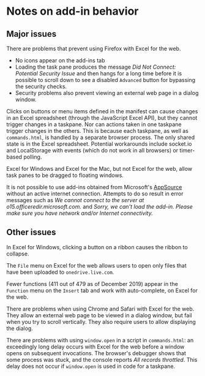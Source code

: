 # Notes on add-in behavior

## Major issues

There are problems that prevent using Firefox with Excel for the web.

- No icons appear on the add-ins tab
- Loading the task pane produces the message _Did Not Connect: Potential Security Issue_ and then hangs for a long time before it is possible to scroll down to see a disabled `Advanced` button for bypassing the security checks.
- Security problems also prevent viewing an external web page in a dialog window.

Clicks on buttons or menu items defined in the manifest can cause changes in an Excel spreadsheet (through the JavaScript Excel API), but they cannot trigger changes in a taskpane.  Nor can actions taken in one taskpane trigger changes in the others.  This is because each taskpane, as well as `commands.html`, is handled by a separate browser process.  The only shared state is in the Excel spreadsheet.  Potential workarounds include socket.io and LocalStorage with events (which do not work in all browsers) or timer-based polling.

Excel for Windows and Excel for the Mac, but not Excel for the web, allow task panes to be dragged to floating windows.

It is not possible to use add-ins obtained from Microsoft's [AppSource](https://appsource.microsoft.com/) without an active internet connection.  Attempts to do so result in error messages such as _We cannot connect to the server at o15.officeredir.microsoft.com._ and _Sorry, we can't load the add-in.  Please make sure you have network and/or Internet connectivity._

## Other issues

In Excel for Windows, clicking a button on a ribbon causes the ribbon to collapse.

The `File` menu on Excel for the web allows users to open only files that have been uploaded to `onedrive.live.com`.

Fewer functions (411 out of 479 as of December 2019) appear in the `Function` menu on the `Insert` tab and work with auto-complete, on Excel for the web.

There are problems when using Chrome and Safari with Excel for the web.  They allow an external web page to be viewed in a dialog window, but fail when you try to scroll vertically.  They also require users to allow displaying the dialog.

There are problems with using `window.open` in a script in `commands.html`: an exceedingly long delay occurs with Excel for the web before a window opens on subsequent invocations.  The browser's debugger shows that some process was stuck, and the console reports _All records throttled_.  This delay does not occur if `window.open` is used in code for a taskpane.
